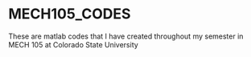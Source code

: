 # MECH105_CODES
These are matlab codes that I have created throughout my semester in MECH 105 at Colorado State University
